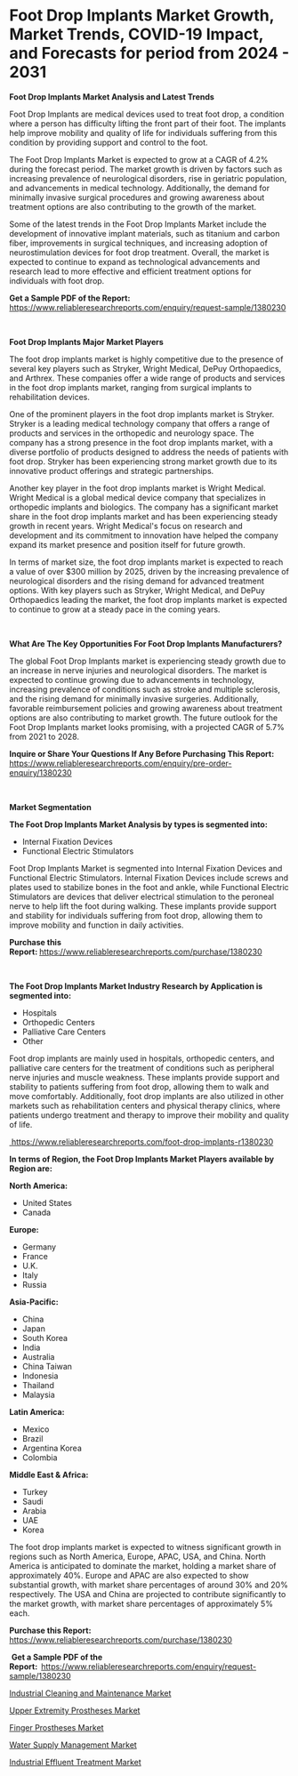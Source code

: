 <p><h1>Foot Drop Implants Market Growth, Market Trends, COVID-19 Impact, and Forecasts for period from 2024 - 2031</h1></p><p><strong>Foot Drop Implants Market Analysis and Latest Trends</strong></p>
<p><p>Foot Drop Implants are medical devices used to treat foot drop, a condition where a person has difficulty lifting the front part of their foot. The implants help improve mobility and quality of life for individuals suffering from this condition by providing support and control to the foot.</p><p>The Foot Drop Implants Market is expected to grow at a CAGR of 4.2% during the forecast period. The market growth is driven by factors such as increasing prevalence of neurological disorders, rise in geriatric population, and advancements in medical technology. Additionally, the demand for minimally invasive surgical procedures and growing awareness about treatment options are also contributing to the growth of the market.</p><p>Some of the latest trends in the Foot Drop Implants Market include the development of innovative implant materials, such as titanium and carbon fiber, improvements in surgical techniques, and increasing adoption of neurostimulation devices for foot drop treatment. Overall, the market is expected to continue to expand as technological advancements and research lead to more effective and efficient treatment options for individuals with foot drop.</p></p>
<p><strong>Get a Sample PDF of the Report:&nbsp;</strong> <a href="https://www.reliableresearchreports.com/enquiry/request-sample/1380230">https://www.reliableresearchreports.com/enquiry/request-sample/1380230</a></p>
<p>&nbsp;</p>
<p><strong>Foot Drop Implants Major Market Players</strong></p>
<p><p>The foot drop implants market is highly competitive due to the presence of several key players such as Stryker, Wright Medical, DePuy Orthopaedics, and Arthrex. These companies offer a wide range of products and services in the foot drop implants market, ranging from surgical implants to rehabilitation devices.</p><p>One of the prominent players in the foot drop implants market is Stryker. Stryker is a leading medical technology company that offers a range of products and services in the orthopedic and neurology space. The company has a strong presence in the foot drop implants market, with a diverse portfolio of products designed to address the needs of patients with foot drop. Stryker has been experiencing strong market growth due to its innovative product offerings and strategic partnerships.</p><p>Another key player in the foot drop implants market is Wright Medical. Wright Medical is a global medical device company that specializes in orthopedic implants and biologics. The company has a significant market share in the foot drop implants market and has been experiencing steady growth in recent years. Wright Medical's focus on research and development and its commitment to innovation have helped the company expand its market presence and position itself for future growth.</p><p>In terms of market size, the foot drop implants market is expected to reach a value of over $300 million by 2025, driven by the increasing prevalence of neurological disorders and the rising demand for advanced treatment options. With key players such as Stryker, Wright Medical, and DePuy Orthopaedics leading the market, the foot drop implants market is expected to continue to grow at a steady pace in the coming years.</p></p>
<p>&nbsp;</p>
<p><strong>What Are The Key Opportunities For Foot Drop Implants Manufacturers?</strong></p>
<p><p>The global Foot Drop Implants market is experiencing steady growth due to an increase in nerve injuries and neurological disorders. The market is expected to continue growing due to advancements in technology, increasing prevalence of conditions such as stroke and multiple sclerosis, and the rising demand for minimally invasive surgeries. Additionally, favorable reimbursement policies and growing awareness about treatment options are also contributing to market growth. The future outlook for the Foot Drop Implants market looks promising, with a projected CAGR of 5.7% from 2021 to 2028.</p></p>
<p><strong>Inquire or Share Your Questions If Any Before Purchasing This Report:</strong> <a href="https://www.reliableresearchreports.com/enquiry/pre-order-enquiry/1380230">https://www.reliableresearchreports.com/enquiry/pre-order-enquiry/1380230</a></p>
<p>&nbsp;</p>
<p><strong>Market Segmentation</strong></p>
<p><strong>The Foot Drop Implants Market Analysis by types is segmented into:</strong></p>
<p><ul><li>Internal Fixation Devices</li><li>Functional Electric Stimulators</li></ul></p>
<p><p>Foot Drop Implants Market is segmented into Internal Fixation Devices and Functional Electric Stimulators. Internal Fixation Devices include screws and plates used to stabilize bones in the foot and ankle, while Functional Electric Stimulators are devices that deliver electrical stimulation to the peroneal nerve to help lift the foot during walking. These implants provide support and stability for individuals suffering from foot drop, allowing them to improve mobility and function in daily activities.</p></p>
<p><strong>Purchase this Report:&nbsp;</strong><a href="https://www.reliableresearchreports.com/purchase/1380230">https://www.reliableresearchreports.com/purchase/1380230</a></p>
<p>&nbsp;</p>
<p><strong>The Foot Drop Implants Market Industry Research by Application is segmented into:</strong></p>
<p><ul><li>Hospitals</li><li>Orthopedic Centers</li><li>Palliative Care Centers</li><li>Other</li></ul></p>
<p><p>Foot drop implants are mainly used in hospitals, orthopedic centers, and palliative care centers for the treatment of conditions such as peripheral nerve injuries and muscle weakness. These implants provide support and stability to patients suffering from foot drop, allowing them to walk and move comfortably. Additionally, foot drop implants are also utilized in other markets such as rehabilitation centers and physical therapy clinics, where patients undergo treatment and therapy to improve their mobility and quality of life.</p></p>
<p><a href="https://www.reliableresearchreports.com/foot-drop-implants-r1380230">&nbsp;https://www.reliableresearchreports.com/foot-drop-implants-r1380230</a></p>
<p><strong>In terms of Region, the Foot Drop Implants Market Players available by Region are:</strong></p>
<p>
    <p> <strong> North America: </strong>
        <ul>
            <li>United States</li>
            <li>Canada</li>
        </ul>
        </p> 
    <p> <strong> Europe: </strong>
        <ul>
            <li>Germany</li>
            <li>France</li>
            <li>U.K.</li>
            <li>Italy</li>
            <li>Russia</li>
        </ul>
        </p> 
    <p> <strong> Asia-Pacific: </strong>
        <ul>
            <li>China</li>
            <li>Japan</li>
            <li>South Korea</li>
            <li>India</li>
            <li>Australia</li>
            <li>China Taiwan</li>
            <li>Indonesia</li>
            <li>Thailand</li>
            <li>Malaysia</li>
        </ul>
        </p> 
    <p> <strong> Latin America: </strong>
        <ul>
            <li>Mexico</li>
            <li>Brazil</li>
            <li>Argentina Korea</li>
            <li>Colombia</li>
        </ul>
        </p> 
    <p> <strong> Middle East & Africa: </strong>
        <ul>
            <li>Turkey</li>
            <li>Saudi</li>
            <li>Arabia</li>
            <li>UAE</li>
            <li>Korea</li>
        </ul>
    </p>
    </p>
<p><p>The foot drop implants market is expected to witness significant growth in regions such as North America, Europe, APAC, USA, and China. North America is anticipated to dominate the market, holding a market share of approximately 40%. Europe and APAC are also expected to show substantial growth, with market share percentages of around 30% and 20% respectively. The USA and China are projected to contribute significantly to the market growth, with market share percentages of approximately 5% each.</p></p>
<p><strong>Purchase this Report: </strong><a href="https://www.reliableresearchreports.com/purchase/1380230">https://www.reliableresearchreports.com/purchase/1380230</a></p>
<p>&nbsp;<strong>Get a Sample PDF of the Report:&nbsp;&nbsp;</strong><a href="https://www.reliableresearchreports.com/enquiry/request-sample/1380230">https://www.reliableresearchreports.com/enquiry/request-sample/1380230</a></p>
<p><strong></strong></p>
<p><p><a href="https://issuu.com/reportprime-2/docs/industrial-cleaning-and-maintenance-market-size-20">Industrial Cleaning and Maintenance Market</a></p><p><a href="https://github.com/provorikovar/Market-Research-Report-List-5/blob/main/upper-extremity-prostheses-market.md">Upper Extremity Prostheses Market</a></p><p><a href="https://github.com/angelajermaine/Market-Research-Report-List-4/blob/main/finger-prostheses-market.md">Finger Prostheses Market</a></p><p><a href="https://issuu.com/reportprime-2/docs/water-supply-management-market-size-2030.pptx">Water Supply Management Market</a></p><p><a href="https://issuu.com/reportprime-2/docs/industrial-effluent-treatment-market-size-2030.ppt">Industrial Effluent Treatment Market</a></p></p>